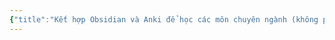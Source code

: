 ```yaml
---
{"title":"Kết hợp Obsidian và Anki để học các môn chuyên ngành (không phải ngoại ngữ) như Y dược, lập trình,...","dg-publish":true,"dg-hide":true,"member":"VIP","author":null,"language":null,"tags":["obsidian","OtA","whole map","big picture","mindmap"],"permalink":"/ket-hop-obsidian-va-anki-de-hoc-cac-mon-chuyen-nganh-khong-phai-ngoai-ngu-nhu-y-duoc-lap-trinh/","hide":true,"dgPassFrontmatter":true}
---
```



